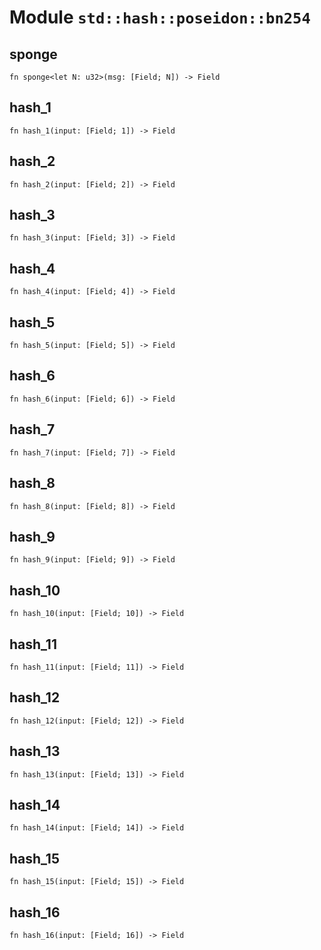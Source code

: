 # Module `std::hash::poseidon::bn254`

## sponge

```noir
fn sponge<let N: u32>(msg: [Field; N]) -> Field
```

## hash_1

```noir
fn hash_1(input: [Field; 1]) -> Field
```

## hash_2

```noir
fn hash_2(input: [Field; 2]) -> Field
```

## hash_3

```noir
fn hash_3(input: [Field; 3]) -> Field
```

## hash_4

```noir
fn hash_4(input: [Field; 4]) -> Field
```

## hash_5

```noir
fn hash_5(input: [Field; 5]) -> Field
```

## hash_6

```noir
fn hash_6(input: [Field; 6]) -> Field
```

## hash_7

```noir
fn hash_7(input: [Field; 7]) -> Field
```

## hash_8

```noir
fn hash_8(input: [Field; 8]) -> Field
```

## hash_9

```noir
fn hash_9(input: [Field; 9]) -> Field
```

## hash_10

```noir
fn hash_10(input: [Field; 10]) -> Field
```

## hash_11

```noir
fn hash_11(input: [Field; 11]) -> Field
```

## hash_12

```noir
fn hash_12(input: [Field; 12]) -> Field
```

## hash_13

```noir
fn hash_13(input: [Field; 13]) -> Field
```

## hash_14

```noir
fn hash_14(input: [Field; 14]) -> Field
```

## hash_15

```noir
fn hash_15(input: [Field; 15]) -> Field
```

## hash_16

```noir
fn hash_16(input: [Field; 16]) -> Field
```

